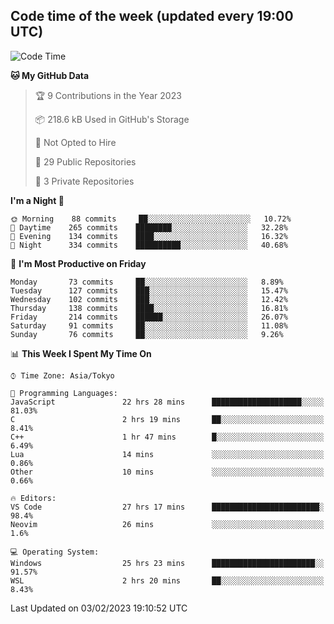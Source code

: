 ## Code time of the week (updated every 19:00 UTC)

<!--START_SECTION:waka-->
![Code Time](http://img.shields.io/badge/Code%20Time-1%2C518%20hrs%206%20mins-blue)

**🐱 My GitHub Data** 

> 🏆 9 Contributions in the Year 2023
 > 
> 📦 218.6 kB Used in GitHub's Storage 
 > 
> 🚫 Not Opted to Hire
 > 
> 📜 29 Public Repositories 
 > 
> 🔑 3 Private Repositories  
 > 
**I'm a Night 🦉** 

```text
🌞 Morning    88 commits     ██░░░░░░░░░░░░░░░░░░░░░░░   10.72% 
🌆 Daytime    265 commits    ████████░░░░░░░░░░░░░░░░░   32.28% 
🌃 Evening    134 commits    ████░░░░░░░░░░░░░░░░░░░░░   16.32% 
🌙 Night      334 commits    ██████████░░░░░░░░░░░░░░░   40.68%

```
📅 **I'm Most Productive on Friday** 

```text
Monday       73 commits     ██░░░░░░░░░░░░░░░░░░░░░░░   8.89% 
Tuesday      127 commits    ███░░░░░░░░░░░░░░░░░░░░░░   15.47% 
Wednesday    102 commits    ███░░░░░░░░░░░░░░░░░░░░░░   12.42% 
Thursday     138 commits    ████░░░░░░░░░░░░░░░░░░░░░   16.81% 
Friday       214 commits    ██████░░░░░░░░░░░░░░░░░░░   26.07% 
Saturday     91 commits     ██░░░░░░░░░░░░░░░░░░░░░░░   11.08% 
Sunday       76 commits     ██░░░░░░░░░░░░░░░░░░░░░░░   9.26%

```


📊 **This Week I Spent My Time On** 

```text
⌚︎ Time Zone: Asia/Tokyo

💬 Programming Languages: 
JavaScript               22 hrs 28 mins      ████████████████████░░░░░   81.03% 
C                        2 hrs 19 mins       ██░░░░░░░░░░░░░░░░░░░░░░░   8.41% 
C++                      1 hr 47 mins        █░░░░░░░░░░░░░░░░░░░░░░░░   6.49% 
Lua                      14 mins             ░░░░░░░░░░░░░░░░░░░░░░░░░   0.86% 
Other                    10 mins             ░░░░░░░░░░░░░░░░░░░░░░░░░   0.66%

🔥 Editors: 
VS Code                  27 hrs 17 mins      ████████████████████████░   98.4% 
Neovim                   26 mins             ░░░░░░░░░░░░░░░░░░░░░░░░░   1.6%

💻 Operating System: 
Windows                  25 hrs 23 mins      ███████████████████████░░   91.57% 
WSL                      2 hrs 20 mins       ██░░░░░░░░░░░░░░░░░░░░░░░   8.43%

```


 Last Updated on 03/02/2023 19:10:52 UTC
<!--END_SECTION:waka-->
